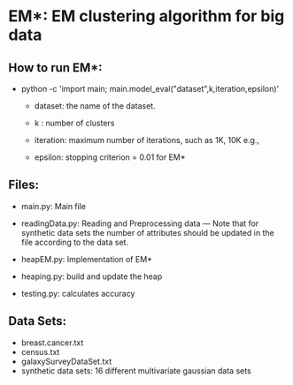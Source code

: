 # EM*: EM clustering algorithm for big data

## How to run EM*:

* python -c 'import main; main.model_eval("dataset",k,iteration,epsilon)'

   * dataset: the name of the dataset.
 
   * k : number of clusters

   * iteration: maximum number of iterations, such as 1K, 10K e.g.,

   * epsilon: stopping criterion = 0.01 for EM*

##  Files:

   * main.py: Main file

   * readingData.py: Reading and  Preprocessing data — Note that for synthetic data sets the number of attributes should be updated in the file according to the data set.

   * heapEM.py: Implementation of EM*

   * heaping.py: build and update the heap

   * testing.py: calculates accuracy
##  Data Sets:
   * breast.cancer.txt
   * census.txt
   * galaxySurveyDataSet.txt
   * synthetic data sets: 16 different multivariate gaussian data sets
